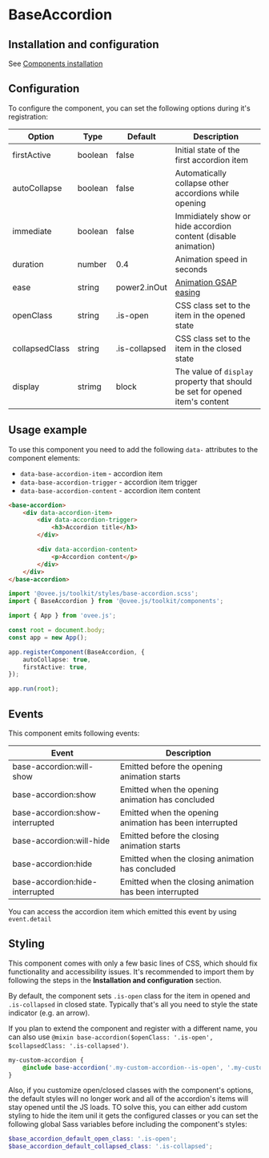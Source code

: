 # BaseAccordion

## Installation and configuration

See [Components installation](/docs/components_installation.md#components-installation-and-configuration)

## Configuration

To configure the component, you can set the following options during it's registration:

|	Option			|	Type		|	Default			|	Description																		|
|	---				|	---			|	---				|	---																				|
|	firstActive		|	boolean		|	false			|	Initial state of the first accordion item										|
|	autoCollapse	|	boolean		|	false			|	Automatically collapse other accordions while opening							|
|	immediate		|	boolean		|	false			|	Immidiately show or hide accordion content (disable animation)					|
|	duration		|	number		|	0.4				|	Animation speed in seconds														|
|	ease			|	string		|	power2.inOut	|	[Animation GSAP easing](https://greensock.com/docs/v3/Eases)					|
|   openClass		| 	string		|	.is-open		|	CSS class set to the item in the opened state									|
|   collapsedClass	| 	string		|	.is-collapsed	|	CSS class set to the item in the closed state									|
|   display			| 	strimg		|	block			| 	The value of `display` property that should be set for opened item's content 	|

## Usage example

To use this component you need to add the following `data-` attributes to the component elements:

- `data-base-accordion-item` - accordion item
- `data-base-accordion-trigger` - accordion item trigger
- `data-base-accordion-content` - accordion item content

```html
<base-accordion>
	<div data-accordion-item>
		<div data-accordion-trigger>
			<h3>Accordion title</h3>
		</div>

		<div data-accordion-content>
			<p>Accordion content</p>
		</div>
	</div>
</base-accordion>
```

```ts
import '@ovee.js/toolkit/styles/base-accordion.scss';
import { BaseAccordion } from '@ovee.js/toolkit/components';

import { App } from 'ovee.js';

const root = document.body;
const app = new App();

app.registerComponent(BaseAccordion, {
	autoCollapse: true,
	firstActive: true,
});

app.run(root);
```

## Events

This component emits following events:

|	Event							 |	Description												|
|	---								 |	---														|
|	base-accordion:will-show		 |	Emitted before the opening animation starts				|
|	base-accordion:show				 |	Emitted when the opening animation has concluded		|
|	base-accordion:show-interrupted	 |	Emitted when the opening animation has been interrupted	|
|	base-accordion:will-hide		 |	Emitted before the closing animation starts				|
|	base-accordion:hide				 |	Emitted when the closing animation has concluded		|
|	base-accordion:hide-interrupted	 |	Emitted when the closing animation has been interrupted	|

You can access the accordion item which emitted this event by using `event.detail`

## Styling

This component comes with only a few basic lines of CSS, which should fix functionality and accessibility issues. It's recommended to import them by following the steps in the **Installation and configuration** section. 

By default, the component sets `.is-open` class for the item in opened and `.is-collapsed` in closed state. Typically that's all you need to style the state indicator (e.g. an arrow).

If you plan to extend the component and register with a different name, you can also use `@mixin base-accordion($openClass: '.is-open', $collapsedClass: '.is-collapsed')`. 

```scss
my-custom-accordion {
	@include base-accordion('.my-custom-accordion--is-open', '.my-custom-accordion--is-collapsed');
}
```

Also, if you customize open/closed classes with the component's options, the default styles will no longer work and all of the accordion's items will stay opened until the JS loads. TO solve this, you can either add custom styling to hide the item unil it gets the configured classes or you can set the following global Sass variables before including the component's styles:

```scss
$base_accordion_default_open_class: '.is-open';
$base_accordion_default_collapsed_class: '.is-collapsed';
```